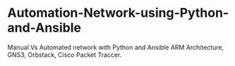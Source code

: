 # Automation-Network-using-Python-and-Ansible
Manual Vs Automated network with Python and Ansible ARM Architecture, GNS3, Orbstack, Cisco Packet Traccer.
